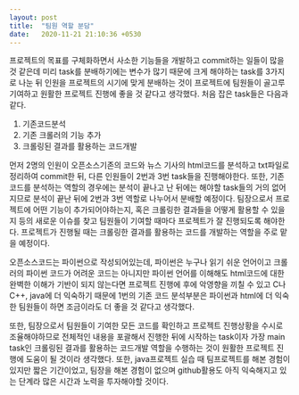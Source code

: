 ```yaml
---
layout: post
title:  "팀원 역할 분담"
date:   2020-11-21 21:10:36 +0530
---
```

 프로젝트의 목표를 구체화하면서 사소한 기능들을 개발하고 commit하는 일들이 많을 것 같은데 미리 task를 분배하기에는 변수가 많기 때문에 크게 해야하는 task를 3가지로 나눈 뒤 인원을 프로젝트의 시기에 맞게 분배하는 것이 프로젝트에 팀원들이 골고루 기여하고 원활한 프로젝트 진행에 좋을 것 같다고 생각했다.
 처음 잡은 task들은 다음과 같다.

1. 기존코드분석 
2. 기존 크롤러의 기능 추가
3. 크롤링된 결과를 활용하는 코드개발

먼저 2명의 인원이 오픈소스기존의 코드와 뉴스 기사의 html코드를 분석하고 txt파일로 정리하여 commit한 뒤, 다른 인원들이 2번과 3번 task들을 진행해야한다. 
또한, 기존 코드를 분석하는 역할의 경우에는 분석이 끝나고 난 뒤에는 해야할 task들의 거의 없어지므로 분석이 끝난 뒤에 2번과 3번 역할로 나누어서 분배할 예정이다.
 팀장으로서 프로젝트에 어떤 기능이 추가되어야하는지, 혹은 크롤링한 결과들을 어떻게 활용할 수 있을지 등의 새로운 이슈를 찾고 팀원들이 기여할 때마다
프로젝트가 잘 진행되도록 해야한다. 프로젝트가 진행될 때는 크롤링한 결과를 활용하는 코드를 개발하는 역할을 주로 맡을 예정이다.

오픈소스코드는 파이썬으로 작성되어있는데, 파이썬은 누구나 읽기 쉬운 언어이고 크롤러의 파이썬 코드가 어려운 코드는 아니지만 파이썬 언어를 이해해도 html코드에 대한 완벽한 이해가 기반이 되지 않는다면 프로젝트 진행에 후에 악영향을 끼칠 수 있고 C나 C++, java에 더 익숙하기 때문에 1번의 기존 코드 분석부분은 파이썬과 html에 더 익숙한 팀원들이 하면 조금이라도 더 좋을 것 같다고 생각했다.

또한, 팀장으로서 팀원들이 기여한 모든 코드를 확인하고 프로젝트 진행상황을 수시로 조율해야하므로 전체적인 내용을 포괄해서 진행한 뒤에 시작하는 task이자 가장 main task인 크롤링된 결과를 활용하는 코드개발 역할을 수행하는 것이 원활한 프로젝트 진행에 도움이 될 것이라 생각했다.
또한, java프로젝트 실습 때 팀프로젝트를 해본 경험이 있지만 짧은 기간이었고, 팀장을 해본 경험이 없으며 github활용도 아직 익숙해지고 있는 단계라 많은 시간과 노력을 투자해야할 것이다.
